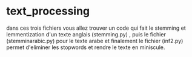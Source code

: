 # text_processing
dans ces trois fichiers vous allez trouver un code qui fait le stemming et lemmentization d'un texte anglais (stemming.py) , puis le fichier (stemminarabic.py) pour le texte arabe 
et finalement le fichier (inf2.py) permet d'eliminer les stopwords et rendre le texte en miniscule.
